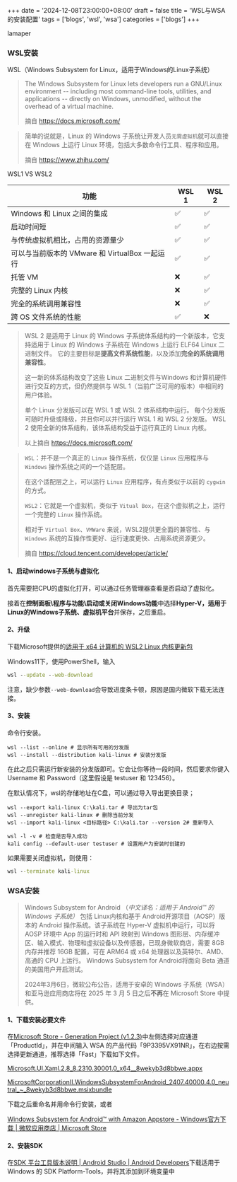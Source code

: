 +++
date = '2024-12-08T23:00:00+08:00'
draft = false
title = 'WSL与WSA的安装配置'
tags = ['blogs', 'wsl', 'wsa']
categories = ['blogs']
+++

lamaper

### WSL安装

WSL（Windows Subsystem for Linux，适用于Windows的Linux子系统）

> The Windows Subsystem for Linux lets developers run a GNU/Linux  environment -- including most command-line tools, utilities, and  applications -- directly on Windows, unmodified, without the overhead of a virtual machine.
>
> 摘自 <https://docs.microsoft.com/>

> 简单的说就是，Linux 的 Windows 子系统让开发人员`无需虚拟机`就可以直接在 Windows 上运行 Linux 环境，包括大多数命令行工具、程序和应用。
>
> 摘自 <https://www.zhihu.com/>

WSL1 VS WSL2

| 功能                                           | WSL 1 | WSL 2 |
| ---------------------------------------------- | ----- | ----- |
| Windows 和 Linux 之间的集成                    | ✅     | ✅     |
| 启动时间短                                     | ✅     | ✅     |
| 与传统虚拟机相比，占用的资源量少               | ✅     | ✅     |
| 可以与当前版本的 VMware 和 VirtualBox 一起运行 | ✅     | ✅     |
| 托管 VM                                        | ❌     | ✅     |
| 完整的 Linux 内核                              | ❌     | ✅     |
| 完全的系统调用兼容性                           | ❌     | ✅     |
| 跨 OS 文件系统的性能                           | ✅     | ❌     |

> WSL 2 是适用于 Linux 的 Windows 子系统体系结构的一个新版本，它支持适用于 Linux 的 Windows 子系统在 Windows 上运行 ELF64 Linux 二进制文件。 它的主要目标是**提高文件系统性能**，以及添加**完全的系统调用兼容性**。
>
> 这一新的体系结构改变了这些 Linux 二进制文件与Windows 和计算机硬件进行交互的方式，但仍然提供与 WSL 1（当前广泛可用的版本）中相同的用户体验。
>
> 单个 Linux 分发版可以在 WSL 1 或 WSL 2 体系结构中运行。 每个分发版可随时升级或降级，并且你可以并行运行 WSL 1 和 WSL 2 分发版。 WSL 2 使用全新的体系结构，该体系结构受益于运行真正的 Linux 内核。
>
> 
>
> 以上摘自 <https://docs.microsoft.com/>

> `WSL`：并不是一个真正的 `Linux` 操作系统，仅仅是 `Linux` 应用程序与 `Windows` 操作系统之间的一个适配层。
>
> 在这个适配层之上，可以运行 `Linux` 应用程序，有点类似于以前的 `cygwin` 的方式。
>
> `WSL2`：它就是一个虚拟机，类似于 `Vitual Box`，在这个虚拟机之上，运行一个完整的 `Linux` 操作系统。
>
> 相对于 `Virtual Box`、`VMWare` 来说，WSL2提供更全面的兼容性、与 `Windows` 系统的互操作性更好、运行速度更快、占用系统资源更少。
>
> 摘自 <https://cloud.tencent.com/developer/article/>

#### 1、启动windows子系统与虚拟化

首先需要把CPU的虚拟化打开，可以通过任务管理器查看是否启动了虚拟化。

接着在**控制面板\程序与功能\启动或关闭Windows功能**中选择**Hyper-V，适用于Linux的Windows子系统、虚拟机平台**并保存，之后重启。

#### 2、升级

下载Microsoft提供的[适用于 x64 计算机的 WSL2 Linux 内核更新包](https://wslstorestorage.blob.core.windows.net/wslblob/wsl_update_x64.msi)

Windows11下，使用PowerShell，输入

```cmd
wsl --update --web-download
```

注意，缺少参数`--web-download`会导致进度条卡顿，原因是国内微软下载无法连接。

#### 3、安装

命令行安装。

```shell
wsl --list --online # 显示所有可用的分发版
wsl --install --distribution kali-linux # 安装分发版
```

在此之后只需运行新安装的分发版即可。它会让你等待一段时间，然后要求你键入 Username 和 Password（这里假设是 testuser 和 123456）。

在默认情况下，wsl的存储地址在C盘，可以通过导入导出更换目录；

```shell
wsl --export kali-linux C:\kali.tar # 导出为tar包
wsl --unregister kali-linux # 删除当前分发
wsl --import kali-linux <目标路径> C:\kali.tar --version 2# 重新导入

wsl -l -v # 检查是否导入成功
kali config --default-user testuser # 设置用户为安装时创建的
```

如果需要关闭虚拟机，则使用：

```cmd
wsl --terminate kali-linux
```

### WSA安装

> Windows Subsystem for Android （*中文译名：适用于 Android™️ 的 Windows 子系统）* 包括 Linux内核和基于 Android开源项目（AOSP）版本的 Android 操作系统。该子系统在 Hyper-V 虚拟机中运行，可以将 AOSP 环境中 App 的运行时和 API 映射到 Windows 图形层、内存缓冲区、输入模式、物理和虚拟设备以及传感器，已现身微软商店，需要 8GB 内存并推荐 16GB 配置，可在 ARM64 或 x64 处理器以及英特尔、AMD、高通的 CPU 上运行。 Windows Subsystem for Android将面向 Beta 通道的美国用户开启测试。 
>
> 2024年3月6日，微软公布公告，适用于安卓的 Windows 子系统（WSA）和亚马逊应用商店将在 2025 年 3 月 5 日之后**不再**在 Microsoft Store 中提供。 

#### 1、下载安装必要文件

在[Microsoft Store - Generation Project (v1.2.3)](https://store.rg-adguard.net/)中左侧选择对应通道「ProductId」，并在中间输入 WSA 的产品代码「9P3395VX91NR」，在右边按需选择更新通道，推荐选择「Fast」下载如下文件。

[Microsoft.UI.Xaml.2.8_8.2310.30001.0_x64__8wekyb3d8bbwe.appx](http://tlu.dl.delivery.mp.microsoft.com/filestreamingservice/files/251bbb12-dbfc-4820-b0ff-c4dfa70ffb09?P1=1733823405&P2=404&P3=2&P4=ArYKuZZRkvhPSBW7j5RFW3fFJCblJppXG%2f60HCmrNUMap1535A2blRbxGghSuXjjUfRnzzls2e5seS1ThdnA%2bw%3d%3d)

[MicrosoftCorporationII.WindowsSubsystemForAndroid_2407.40000.4.0_neutral_~_8wekyb3d8bbwe.msixbundle](http://tlu.dl.delivery.mp.microsoft.com/filestreamingservice/files/a2d3c8e4-ff45-4291-8888-1472ee125fb5?P1=1733851164&P2=404&P3=2&P4=BLyCMJqgtnyXYLQ3gaI2zat6CaGksHEhFAtuJpXw7%2bzxZumOdg9%2fkK3bwr5Cx1Hcj%2fCKCAnCl96ulCn2Wt4S9A%3d%3d)

下载之后重命名并用命令行安装，或者



[Windows Subsystem for Android™ with Amazon Appstore - Windows官方下载 | 微软应用商店 | Microsoft Store](https://apps.microsoft.com/detail/9p3395vx91nr?hl=zh-cn&gl=us)

#### 2、安装SDK

在[SDK 平台工具版本说明  | Android Studio  | Android Developers](https://developer.android.google.cn/tools/releases/platform-tools?hl=zh-cn)下载适用于 Windows 的 SDK Platform-Tools，并将其添加到环境变量中





